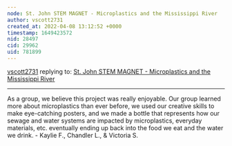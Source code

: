 ```yaml
---
node: St. John STEM MAGNET - Microplastics and the Mississippi River
author: vscott2731
created_at: 2022-04-08 13:12:52 +0000
timestamp: 1649423572
nid: 28497
cid: 29962
uid: 781899
---
```




[vscott2731](../profile/vscott2731) replying to: [St. John STEM MAGNET - Microplastics and the Mississippi River](../notes/Kwame/12-15-2021/st-john-stem-magnet-microplastics-and-the-mississippi-river)

----
As a group, we believe this project was really enjoyable. Our group learned more about microplastics than ever before,  we used our creative skills to make eye-catching posters, and we made a bottle that represents how our sewage and water systems are impacted by microplastics, everyday materials, etc. eventually ending up back into the food we eat and the water we drink. 
                                                                        - Kaylie F., Chandler L., & Victoria S.